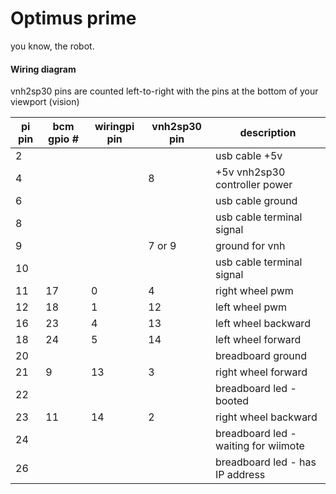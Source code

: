 Optimus prime
=============

you know, the robot.


#### Wiring diagram

vnh2sp30 pins are counted left-to-right with the pins at the bottom of your
viewport (vision)

| pi pin | bcm gpio # | wiringpi pin | vnh2sp30 pin |  description |
|--------|------------|--------------|--------------|--------------|
| 2 | | | | usb cable +5v |
| 4 | | | 8 | +5v vnh2sp30 controller power |
| 6 | | | | usb cable ground |
| 8 | | | | usb cable terminal signal |
| 9 | | | 7 or 9 | ground for vnh |
| 10 | | | | usb cable terminal signal |
| 11 | 17 | 0 | 4 | right wheel pwm |
| 12 | 18 | 1 | 12 | left wheel pwm |
| 16 | 23 | 4 | 13 | left wheel backward |
| 18 | 24 | 5 | 14 | left wheel forward |
| 20 | | | | breadboard ground |
| 21 | 9 | 13 | 3 | right wheel forward |
| 22 | | | | breadboard led - booted |
| 23 | 11 | 14 | 2 | right wheel backward |
| 24 | | | | breadboard led - waiting for wiimote |
| 26 | | | | breadboard led - has IP address |
 

